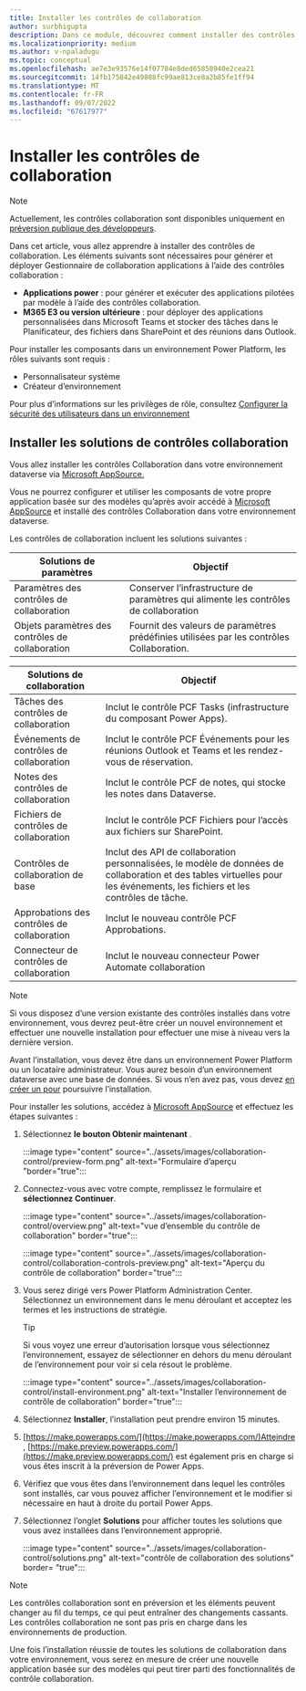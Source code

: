 ```yaml
---
title: Installer les contrôles de collaboration
author: surbhigupta
description: Dans ce module, découvrez comment installer des contrôles de collaboration avec power apps et Microsoft 365 E3 et comment installer des solutions de contrôles de collaboration.
ms.localizationpriority: medium
ms.author: v-npaladugu
ms.topic: conceptual
ms.openlocfilehash: ae7e3e93576e14f07784e8ded65858940e2cea21
ms.sourcegitcommit: 14fb175842e49888fc99ae813ce8a2b85fe1ff94
ms.translationtype: MT
ms.contentlocale: fr-FR
ms.lasthandoff: 09/07/2022
ms.locfileid: "67617977"
---
```

# <a name="install-collaboration-controls"></a>Installer les contrôles de collaboration

> [!NOTE]
> Actuellement, les contrôles collaboration sont disponibles uniquement en [préversion publique des développeurs](~/resources/dev-preview/developer-preview-intro.md).

Dans cet article, vous allez apprendre à installer des contrôles de collaboration. Les éléments suivants sont nécessaires pour générer et déployer Gestionnaire de collaboration applications à l’aide des contrôles collaboration :

* **Applications power** : pour générer et exécuter des applications pilotées par modèle à l’aide des contrôles collaboration.
* **M365 E3 ou version ultérieure** : pour déployer des applications personnalisées dans Microsoft Teams et stocker des tâches dans le Planificateur, des fichiers dans SharePoint et des réunions dans Outlook.

Pour installer les composants dans un environnement Power Platform, les rôles suivants sont requis :

* Personnalisateur système
* Créateur d’environnement

Pour plus d’informations sur les privilèges de rôle, consultez [Configurer la sécurité des utilisateurs dans un environnement](/power-platform/admin/database-security#predefined-security-roles)

## <a name="install-the-collaboration-controls-solutions"></a>Installer les solutions de contrôles collaboration

Vous allez installer les contrôles Collaboration dans votre environnement dataverse via [Microsoft AppSource.](https://appsource.microsoft.com/en-us/product/dynamics-365/mscm.collaboration-toolkit-preview?flightCodes=collaborationcontrols&signInModalType=2&ctaType=1)


Vous ne pourrez configurer et utiliser les composants de votre propre application basée sur des modèles qu’après avoir accédé à [Microsoft AppSource](https://appsource.microsoft.com/en-us/product/dynamics-365/mscm.collaboration-toolkit-preview?flightCodes=collaborationcontrols&signInModalType=2&ctaType=1)  et installé des contrôles Collaboration dans votre environnement dataverse.

Les contrôles de collaboration incluent les solutions suivantes :

|**Solutions de paramètres** | **Objectif** |
|---|---|
| Paramètres des contrôles de collaboration | Conserver l’infrastructure de paramètres qui alimente les contrôles de collaboration |
| Objets paramètres des contrôles de collaboration | Fournit des valeurs de paramètres prédéfinies utilisées par les contrôles Collaboration.|

|**Solutions de collaboration** | **Objectif** |
|---|---|
| Tâches des contrôles de collaboration  | Inclut le contrôle PCF Tasks (infrastructure du composant Power Apps). |
| Événements de contrôles de collaboration | Inclut le contrôle PCF Événements pour les réunions Outlook et Teams et les rendez-vous de réservation. |
| Notes des contrôles de collaboration | Inclut le contrôle PCF de notes, qui stocke les notes dans Dataverse. |
| Fichiers de contrôles de collaboration | Inclut le contrôle PCF Fichiers pour l’accès aux fichiers sur SharePoint. |
| Contrôles de collaboration de base |Inclut des API de collaboration personnalisées, le modèle de données de collaboration et des tables virtuelles pour les événements, les fichiers et les contrôles de tâche. |
| Approbations des contrôles de collaboration | Inclut le nouveau contrôle PCF Approbations. |
| Connecteur de contrôles de collaboration | Inclut le nouveau connecteur Power Automate collaboration |

> [!NOTE]
> Si vous disposez d’une version existante des contrôles installés dans votre environnement, vous devrez peut-être créer un nouvel environnement et effectuer une nouvelle installation pour effectuer une mise à niveau vers la dernière version.

Avant l’installation, vous devez être dans un environnement Power Platform ou un locataire administrateur. Vous aurez besoin d’un environnement dataverse avec une base de données. Si vous n’en avez pas, vous devez [en créer un pour](/power-platform/admin/create-environment) poursuivre l’installation.

Pour installer les solutions, accédez à [Microsoft AppSource](https://appsource.microsoft.com/en-us/product/dynamics-365/mscm.collaboration-toolkit-preview?flightCodes=collaborationcontrols&signInModalType=2&ctaType=1) et effectuez les étapes suivantes :

1. Sélectionnez **le bouton Obtenir maintenant** .

   :::image type="content" source="../assets/images/collaboration-control/preview-form.png" alt-text="Formulaire d’aperçu "border="true":::

1. Connectez-vous avec votre compte, remplissez le formulaire et **sélectionnez Continuer**.

   :::image type="content" source="../assets/images/collaboration-control/overview.png" alt-text="vue d’ensemble du contrôle de collaboration" border="true":::

   :::image type="content" source="../assets/images/collaboration-control/collaboration-controls-preview.png" alt-text="Aperçu du contrôle de collaboration" border="true":::

1. Vous serez dirigé vers Power Platform Administration Center. Sélectionnez un environnement dans le menu déroulant et acceptez les termes et les instructions de stratégie.

   > [!TIP]
   > Si vous voyez une erreur d’autorisation lorsque vous sélectionnez l’environnement, essayez de sélectionner en dehors du menu déroulant de l’environnement pour voir si cela résout le problème.

   :::image type="content" source="../assets/images/collaboration-control/install-environment.png" alt-text="Installer l’environnement de contrôle de collaboration" border="true":::

1. Sélectionnez **Installer**, l’installation peut prendre environ 15 minutes.

1. [https://make.powerapps.com/](https://make.powerapps.com/)Atteindre , [https://make.preview.powerapps.com/](https://make.preview.powerapps.com/) est également pris en charge si vous êtes inscrit à la préversion de Power Apps.

1. Vérifiez que vous êtes dans l’environnement dans lequel les contrôles sont installés, car vous pouvez afficher l’environnement et le modifier si nécessaire en haut à droite du portail Power Apps.

1. Sélectionnez l’onglet **Solutions** pour afficher toutes les solutions que vous avez installées dans l’environnement approprié.

   :::image type="content" source="../assets/images/collaboration-control/solutions.png" alt-text="contrôle de collaboration des solutions" border= "true":::

> [!NOTE]
> Les contrôles collaboration sont en préversion et les éléments peuvent changer au fil du temps, ce qui peut entraîner des changements cassants. Les contrôles collaboration ne sont pas pris en charge dans les environnements de production.

Une fois l’installation réussie de toutes les solutions de collaboration dans votre environnement, vous serez en mesure de créer une nouvelle application basée sur des modèles qui peut tirer parti des fonctionnalités de contrôle collaboration.
